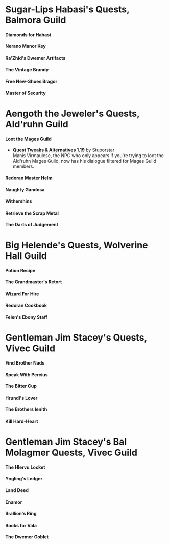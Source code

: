 
# Sugar-Lips Habasi's Quests, Balmora Guild
#### Diamonds for Habasi
#### Nerano Manor Key
#### Ra'Zhid's Dwemer Artifacts
#### The Vintage Brandy
#### Free New-Shoes Bragor
#### Master of Security

# Aengoth the Jeweler's Quests, Ald'ruhn Guild
#### Loot the Mages Guild
* [**Quest Tweaks & Alternatives 1.19**](https://www.dropbox.com/s/0ihtlpfrzfhiwxo/QTA_1.19.7z?dl=0) by Stuporstar  
Manis Virmaulese, the NPC who only appears if you're trying to loot the Ald'ruhn Mages Guild, now has his dialogue filtered for Mages Guild members.
#### Redoran Master Helm
#### Naughty Gandosa
#### Withershins
#### Retrieve the Scrap Metal
#### The Darts of Judgement

# Big Helende's Quests, Wolverine Hall Guild
#### Potion Recipe
#### The Grandmaster's Retort
#### Wizard For Hire
#### Redoran Cookbook
#### Felen's Ebony Staff

# Gentleman Jim Stacey's Quests, Vivec Guild
#### Find Brother Nads
#### Speak With Percius
#### The Bitter Cup
#### Hrundi's Lover
#### The Brothers Ienith
#### Kill Hard-Heart

# Gentleman Jim Stacey's Bal Molagmer Quests, Vivec Guild
#### The Hlervu Locket
#### Yngling's Ledger
#### Land Deed
#### Enamor
#### Brallion's Ring
#### Books for Vala
#### The Dwemer Goblet

